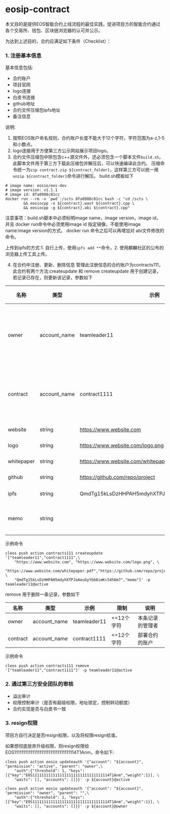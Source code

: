 # eosip-contract

本文目的是提供EOS智能合约上线流程的最佳实践，促进项目方的智能合约通过各个交易所、钱包、区块链浏览器的认可并公示。

为达到上述目的，合约应满足如下条件（Checklist）：

### 1. 注册基本信息
基本信息包括:
- 合约账户
- 项目官网
- logo连接 
- 白皮书连接 
- github地址
- 合约文件压缩包ipfs地址 
- 备注信息

说明:
1. 按照EOS账户命名规则，合约账户长度不能大于12个字符，字符范围为a-z,1-5和小数点。  
2. logo连接用于方便第三方公示网站展示项目logo。  
3. 合约文件压缩包中除包含c++源文件外，还必须包含一个脚本文件`build.sh`，此脚本文件用于第三方下载此压缩包并解压后，可以快速编译此合约。
压缩命令统一为`zip contract.zip ${contract_folder}`，这样第三方可以统一用`unzip ${contract_folder}`命令进行解压。
build.sh模板如下
``` 
# image name: eosio/eos-dev
# image version: v1.1.1
# image id: 8fa0988c81cc
docker run --rm -v `pwd`:/scts 8fa0988c81cc bash -c "cd /scts \
        && eosiocpp -o ${contract}.wast ${contract}.cpp \
        && eosiocpp -g ${contract}.abi ${contract}.cpp"
```
注意事项：build.sh脚本中必须标明image name，image version，image id，并且 docker run命令中必须使用image id 指定镜像，不能使用image name:image version的方式。
docker run 命令之后可以再增加对 abi文件修改的命令。

上传到ipfs的方式:1. 自行上传，使用`ipfs add **`命令，2. 使用麒麟社区的公布的浏览器上传工具上传。

4. 在合约中注册、更新、删除信息
管理此注册信息的合约账户为contracts111，此合约有两个方法:createupdate 和 remove
createupdate 用于创建记录，若记录已存在，则更新该记录，参数如下   

| 名称  | 类型  | 示例  | 限制 | 说明 |
|---|---|---|---|---|
| owner     | account_name  | teamleader11  | <=12个字符 | 本条记录的管理者 |
| contract  | account_name  | contract1111  | <=12个字符  |部署合约的账户 |
| website   | string  | https://www.website.com  | <=50个字符 |  |
| logo      | string  | https://www.website.com/logo.png  | <=100个字符 |  |
| whitepaper| string  | https://www.website.com/whitepaper.pdf | <=100个字符 |  |
| github    | string  | https://github.com/repo/project  | <=100个字符 |  |
| ipfs      | string  | QmdTg15kLsDzHHPAH5mdyhXTPJoAeuGyYbb8imKc54h6m7 | =46个字符 |  |
| memo      | string  |  | <=300个字符 | 一段文字 |

示例命令
```
cleos push action contracts111 createupdate '["teamleader11","contract1111",\
    "https://www.website.com", "https://www.website.com/logo.png", \
    "https://www.website.com/whitepaper.pdf","https://github.com/repo/project", \
    "QmdTg15kLsDzHHPAH5mdyhXTPJoAeuGyYbb8imKc54h6m7","memo"]' -p teamleader11@active
```

remove 用于删除一条记录，参数如下 
  
| 名称  | 类型  | 示例  | 限制 | 说明 |
|---|---|---|---|---|
| owner     | account_name  | teamleader11  | <=12个字符 | 本条记录的管理者 |
| contract  | account_name  | contract1111  | <=12个字符  |部署合约的账户 |

示例命令
```
cleos push action contracts111 remove '["teamleader11","contract1111"]' -p teamleader11@active
```

### 2. 通过第三方安全团队的审核
   - 溢出审计
   - 权限控制审计（是否有超级权限，地址锁定，控制转动额度）
   - 合约实现是否与白皮书一致 

### 3. resign权限  
项目方自行决定是否resign权限，以及将权限resign给谁。 
 
如果想彻底放弃升级权限，则resign权限给 EOS1111111111111111111111111111111114T1Anm，命令如下:
``` 
cleos push action eosio updateauth '{"account": "${account}", "permission": "active", "parent": "owner",\
    "auth":{"threshold": 1, "keys": [{"key":"EOS1111111111111111111111111111111114T1Anm","weight":1}], \
    "waits": [], "accounts": []}}' -p ${account}@active
    
cleos push action eosio updateauth '{"account": "${account}", "permission": "owner", "parent": "",\
    "auth":{"threshold": 1, "keys": [{"key":"EOS1111111111111111111111111111111114T1Anm","weight":1}], \
    "waits": [], "accounts": []}}' -p ${account}@owner      
```
